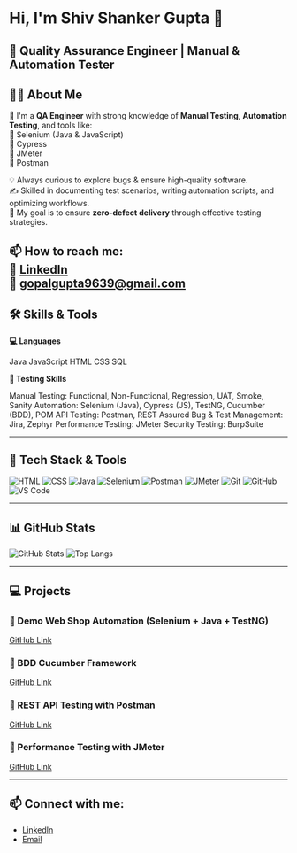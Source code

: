 # Hi, I'm Shiv Shanker Gupta 👋
## 🧪 **Quality Assurance Engineer | Manual & Automation Tester**

## 👩‍💻 About Me

💼 I'm a **QA Engineer** with strong knowledge of **Manual Testing**, **Automation Testing**, and tools like:  
🔹 Selenium (Java & JavaScript)  
🔹 Cypress  
🔹 JMeter  
🔹 Postman  

💡 Always curious to explore bugs & ensure high-quality software.  
✍️ Skilled in documenting test scenarios, writing automation scripts, and optimizing workflows.  
🎯 My goal is to ensure **zero-defect delivery** through effective testing strategies.

📫 How to reach me:  
🔗 [LinkedIn](www.linkedin.com/in/shivshankergupta)  
📧 gopalgupta9639@gmail.com
---
## 🛠️ Skills & Tools

**💻 Languages**

Java JavaScript HTML CSS SQL

**🧪 Testing Skills**

Manual Testing: Functional, Non-Functional, Regression, UAT, Smoke, Sanity
Automation: Selenium (Java), Cypress (JS), TestNG, Cucumber (BDD), POM
API Testing: Postman, REST Assured
Bug & Test Management: Jira, Zephyr
Performance Testing: JMeter
Security Testing: BurpSuite

---
## 🔧 Tech Stack & Tools
![HTML](https://img.shields.io/badge/-HTML5-E34F26?logo=html5&logoColor=white)
![CSS](https://img.shields.io/badge/-CSS3-1572B6?logo=css3)
![Java](https://img.shields.io/badge/-Java-007396?logo=java)
![Selenium](https://img.shields.io/badge/-Selenium-43B02A?logo=selenium)
![Postman](https://img.shields.io/badge/-Postman-FF6C37?logo=postman)
![JMeter](https://img.shields.io/badge/-JMeter-D22128?logo=apachejmeter)
![Git](https://img.shields.io/badge/-Git-F05032?logo=git)
![GitHub](https://img.shields.io/badge/-GitHub-181717?logo=github)
![VS Code](https://img.shields.io/badge/-VSCode-007ACC?logo=visual-studio-code)

---
## 📊 GitHub Stats
![GitHub Stats](https://github-readme-stats.vercel.app/api?username=shivshankergupta&show_icons=true&theme=radical)
![Top Langs](https://github-readme-stats.vercel.app/api/top-langs/?username=shivshankergupta&layout=compact&theme=radical)

---
## 💻 Projects

### 🔹 Demo Web Shop Automation (Selenium + Java + TestNG)
[GitHub Link]()

### 🔹 BDD Cucumber Framework
[GitHub Link]()

### 🔹 REST API Testing with Postman
[GitHub Link]()

### 🔹 Performance Testing with JMeter
[GitHub Link]()

---

## 📫 Connect with me:
- [LinkedIn](www.linkedin.com/in/shivshankergupta)
- [Email](gopalgupta9639@gmail.com)
